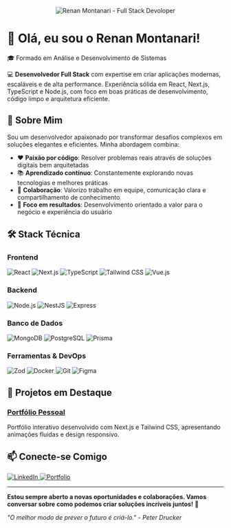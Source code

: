 <p align="center">
  <img src="https://media.licdn.com/dms/image/v2/D4D16AQGzZRjSBQ7i6g/profile-displaybackgroundimage-shrink_350_1400/B4DZklQYdDIcAY-/0/1757266676394?e=1759968000&v=beta&t=N3c-spNZty8B8Tlm38HWYiSvRb-GdFgCMckiQFI3Svs" alt="Renan Montanari - Full Stack Devoloper" />
</p>

# 👋 Olá, eu sou o Renan Montanari!

🎓 Formado em Análise e Desenvolvimento de Sistemas

💻 **Desenvolvedor Full Stack** com expertise em criar aplicações modernas, escaláveis e de alta performance. Experiência sólida em React, Next.js, TypeScript e Node.js, com foco em boas práticas de desenvolvimento, código limpo e arquitetura eficiente.

## 🚀 Sobre Mim

Sou um desenvolvedor apaixonado por transformar desafios complexos em soluções elegantes e eficientes. Minha abordagem combina:

- ❤️ **Paixão por código**: Resolver problemas reais através de soluções digitais bem arquitetadas
- 📚 **Aprendizado contínuo**: Constantemente explorando novas tecnologias e melhores práticas
- 🤝 **Colaboração**: Valorizo trabalho em equipe, comunicação clara e compartilhamento de conhecimento
- 🎯 **Foco em resultados**: Desenvolvimento orientado a valor para o negócio e experiência do usuário

## 🛠️ Stack Técnica

### Frontend
![React](https://img.shields.io/badge/React-20232A?style=for-the-badge&logo=react&logoColor=61DAFB)
![Next.js](https://img.shields.io/badge/Next.js-000000?style=for-the-badge&logo=next.js&logoColor=white)
![TypeScript](https://img.shields.io/badge/TypeScript-007ACC?style=for-the-badge&logo=typescript&logoColor=white)
![Tailwind CSS](https://img.shields.io/badge/Tailwind_CSS-38B2AC?style=for-the-badge&logo=tailwind-css&logoColor=white)
![Vue.js](https://img.shields.io/badge/Vue.js-35495E?style=for-the-badge&logo=vuedotjs&logoColor=4FC08D)

### Backend
![Node.js](https://img.shields.io/badge/Node.js-339933?style=for-the-badge&logo=nodedotjs&logoColor=white)
![NestJS](https://img.shields.io/badge/NestJS-E0234E?style=for-the-badge&logo=nestjs&logoColor=white)
![Express](https://img.shields.io/badge/Express.js-000000?style=for-the-badge&logo=express&logoColor=white)

### Banco de Dados
![MongoDB](https://img.shields.io/badge/MongoDB-47A248?style=for-the-badge&logo=mongodb&logoColor=white)
![PostgreSQL](https://img.shields.io/badge/PostgreSQL-316192?style=for-the-badge&logo=postgresql&logoColor=white)
![Prisma](https://img.shields.io/badge/Prisma-2D3748?style=for-the-badge&logo=prisma&logoColor=white)

### Ferramentas & DevOps

![Zod](https://img.shields.io/badge/Zod-000000?style=for-the-badge&logo=zod&logoColor=3068B7)
![Docker](https://img.shields.io/badge/Docker-2CA5E0?style=for-the-badge&logo=docker&logoColor=white)
![Git](https://img.shields.io/badge/Git-F05032?style=for-the-badge&logo=git&logoColor=white)
![Figma](https://img.shields.io/badge/Figma-F24E1E?style=for-the-badge&logo=figma&logoColor=white)

## 🌟 Projetos em Destaque

### [Portfólio Pessoal](https://bit.ly/renapfolio)
Portfólio interativo desenvolvido com Next.js e Tailwind CSS, apresentando animações fluidas e design responsivo.

## 📫 Conecte-se Comigo

<p align="left">
  <a href="https://www.linkedin.com/in/renan-w-montanari/">
    <img src="https://img.shields.io/badge/LinkedIn-0077B5?style=for-the-badge&logo=linkedin&logoColor=white" alt="LinkedIn" />
  </a>
  <a href="https://bit.ly/renapfolio">
    <img src="https://img.shields.io/badge/Portfolio-FF7139?style=for-the-badge&logo=Firefox-Browser&logoColor=white" alt="Portfolio" />
  </a>
</p>

---

**Estou sempre aberto a novas oportunidades e colaborações. Vamos conversar sobre como podemos criar soluções incríveis juntos!** 🚀

*"O melhor modo de prever o futuro é criá-lo." - Peter Drucker*

